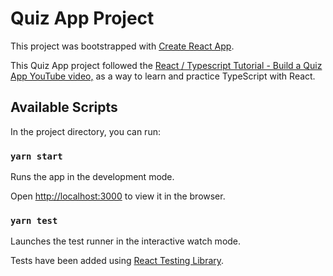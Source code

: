 # Quiz App Project

This project was bootstrapped with [Create React App](https://github.com/facebook/create-react-app).

This Quiz App project followed the [React / Typescript Tutorial - Build a Quiz App YouTube video,](https://www.youtube.com/watch?v=F2JCjVSZlG0) as a way to learn and practice TypeScript with React.

## Available Scripts

In the project directory, you can run:

### `yarn start`

Runs the app in the development mode.

Open [http://localhost:3000](http://localhost:3000) to view it in the browser.

### `yarn test`

Launches the test runner in the interactive watch mode.<br />

Tests have been added using [React Testing Library](https://testing-library.com/docs/react-testing-library/intro).


